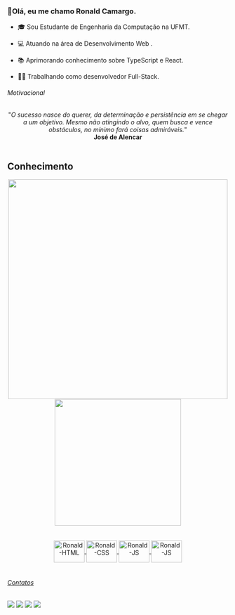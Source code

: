### 👋Olá, eu me chamo Ronald Camargo. 
- 🎓 Sou Estudante de Engenharia da Computação na UFMT. 

- 💻 Atuando na área de Desenvolvimento Web . 

- 📚 Aprimorando conhecimento sobre TypeScript e React.

- 👨‍💻 Trabalhando como desenvolvedor Full-Stack.


<h6> Motivacional </h6>
<div align="center">
   "<i>O sucesso nasce do querer, da determinação e persistência em se chegar a um objetivo. Mesmo não atingindo o alvo, quem busca e vence obstáculos, no mínimo fará coisas admiráveis.</i>"<br>
   <b>José de Alencar</b>

</div>

<br>
<h2>Conhecimento</h2>
<div align="center">
  <a href="https://https://github.com/Ronald-Ca">
  <img width="500px" src="https://github-readme-stats.vercel.app/api?username=Ronald-Ca&show_icons=true&theme=radical">
  <img width="288px" src="https://github-readme-stats.vercel.app/api/top-langs/?username=Ronald-Ca&theme=radical&show_icons=true">
</div><br>
  
<div align="center"><br>
   <img align="center" alt="Ronald-HTML" height="50" width="70" src="https://cdn.jsdelivr.net/gh/devicons/devicon/icons/html5/html5-original.svg">
   <img align="center" alt="Ronald-CSS" height="50" width="70" src="https://cdn.jsdelivr.net/gh/devicons/devicon/icons/css3/css3-original.svg">
   <img align="center" alt="Ronald-JS" height="50" width="70" src="https://cdn.jsdelivr.net/gh/devicons/devicon/icons/javascript/javascript-original.svg">
   <img align="center" alt="Ronald-JS" height="50" width="70" src="https://cdn.jsdelivr.net/gh/devicons/devicon/icons/typescript/typescript-original.svg">
</div><br>

  
  <h6> Contatos </h6>
<div> 
  <a href="https://api.whatsapp.com/send?phone=5566984043892&text=Ol%C3%A1%20sou%20Ronald%20Camargo%2C%20iniciante%20em%20Front%20End!" target="_blank"><img src="https://img.shields.io/badge/WhatsApp-25D366?style=for-the-badge&logo=whatsapp&logoColor=white"></a>
  <a href="https://instagram.com/ronald_camargo_?igshid=YmMyMTA2M2Y=" target="_blank"><img src="https://img.shields.io/badge/-Instagram-%23E4405F?style=for-the-badge&logo=instagram&logoColor=white" target="_blank"></a>
  <a href = "mailto:ronaldcamargodev@gmail.com"><img src="https://img.shields.io/badge/-Gmail-%23333?style=for-the-badge&logo=gmail&logoColor=white" target="_blank"></a>
  <a href="https://www.linkedin.com/in/ronald-camargo-04b942238/" target="_blank"><img src="https://img.shields.io/badge/-LinkedIn-%230077B5?style=for-the-badge&logo=linkedin&logoColor=white" target="_blank"></a>
</div>

